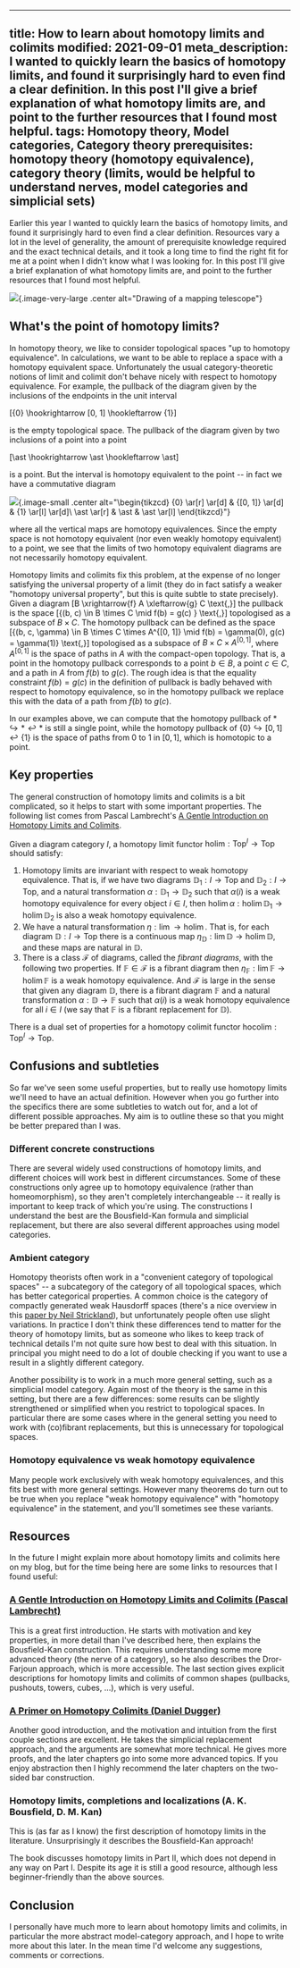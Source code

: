 ----
title: How to learn about homotopy limits and colimits
modified: 2021-09-01
meta_description: I wanted to quickly learn the basics of homotopy limits, and found it surprisingly hard to even find a clear definition. In this post I'll give a brief explanation of what homotopy limits are, and point to the further resources that I found most helpful.
tags: Homotopy theory, Model categories, Category theory
prerequisites: homotopy theory (homotopy equivalence), category theory (limits, would be helpful to understand nerves, model categories and simplicial sets)
----

Earlier this year I wanted to quickly learn the basics of homotopy limits, and found it surprisingly hard to even find a clear definition. Resources vary a lot in the level of generality, the amount of prerequisite knowledge required and the exact technical details, and it took a long time to find the right fit for me at a point when I didn't know what I was looking for. In this post I'll give a brief explanation of what homotopy limits are, and point to the further resources that I found most helpful.

![](/images/homotopy-colimit.png){.image-very-large .center alt="Drawing of a mapping telescope"}

## What's the point of homotopy limits?

In homotopy theory, we like to consider topological spaces "up to homotopy equivalence". In calculations, we want to be able to replace a space with a homotopy equivalent space. Unfortunately the usual category-theoretic notions of limit and colimit don't behave nicely with respect to homotopy equivalence. For example, the pullback of the diagram given by the inclusions of the endpoints in the unit interval

\[\{0\} \hookrightarrow [0, 1] \hookleftarrow \{1\}\]

is the empty topological space. The pullback of the diagram given by two inclusions of a point into a point

\[\ast \hookrightarrow \ast \hookleftarrow \ast\]

is a point. But the interval is homotopy equivalent to the point -- in fact we have a commutative diagram

![](/images/pullback-homotopy-inv-fail.svg){.image-small .center alt="\begin{tikzcd} \{0\} \ar[r] \ar[d] & {[0, 1]} \ar[d] & \{1\} \ar[l] \ar[d]\\ \ast \ar[r] & \ast & \ast \ar[l] \end{tikzcd}"}

where all the vertical maps are homotopy equivalences. Since the empty space is not homotopy equivalent (nor even weakly homotopy equivalent) to a point, we see that the limits of two homotopy equivalent diagrams are not necessarily homotopy equivalent.

<!--more-->

Homotopy limits and colimits fix this problem, at the expense of no longer satisfying the universal property of a limit (they do in fact satisfy a weaker "homotopy universal property", but this is quite subtle to state precisely). Given a diagram
\[B \xrightarrow{f} A \xleftarrow{g} C \text{,}\]
the pullback is the space
\[\{(b, c) \in B \times C \mid f(b) = g(c) \} \text{,}\]
topologised as a subspace of $B \times C$. The homotopy pullback can be defined as the space
\[\{(b, c, \gamma) \in B \times C \times A^{[0, 1]} \mid f(b) = \gamma(0), g(c) = \gamma(1)\} \text{,}\]
topologised as a subspace of $B \times C \times A^{[0, 1]}$, where $A^{[0, 1]}$ is the space of paths in $A$ with the compact-open topology. That is, a point in the homotopy pullback corresponds to a point $b \in B$, a point $c \in C$, and a path in $A$ from $f(b)$ to $g(c)$. The rough idea is that the equality constraint $f(b) = g(c)$ in the definition of pullback is badly behaved with respect to homotopy equivalence, so in the homotopy pullback we replace this with the data of a path from $f(b)$ to $g(c)$.

In our examples above, we can compute that the homotopy pullback of $\ast \hookrightarrow \ast \hookleftarrow \ast$ is still a single point, while the homotopy pullback of $\{0\} \hookrightarrow [0, 1] \hookleftarrow \{1\}$ is the space of paths from $0$ to $1$ in $[0, 1]$, which is homotopic to a point.


## Key properties

The general construction of homotopy limits and colimits is a bit complicated, so it helps to start with some important properties. The following list comes from Pascal Lambrecht's [A Gentle Introduction on Homotopy Limits and Colimits](https://web.archive.org/web/20211021115751/https://mysite.science.uottawa.ca/pjacqmin/PrimerHolimHocolim-19sept2013.pdf).

Given a diagram category $I$, a homotopy limit functor $\text{holim} : \text{Top}^I \to \text{Top}$ should satisfy:

1. Homotopy limits are invariant with respect to weak homotopy equivalence. That is, if we have two diagrams $\mathbb{D}_1 : I \to \text{Top}$ and $\mathbb{D}_2 : I \to \text{Top}$, and a natural transformation $\alpha : \mathbb{D}_1 \to \mathbb{D}_2$ such that $\alpha(i)$ is a weak homotopy equivalence for every object $i \in I$, then $\text{holim}\, \alpha : \text{holim}\, \mathbb{D}_1 \to \text{holim}\, \mathbb{D}_2$ is also a weak homotopy equivalence.
2. We have a natural transformation $\eta : \text{lim}\, \to \text{holim}\,$. That is, for each diagram $\mathbb{D} : I \to \text{Top}$ there is a continuous map $\eta_{\mathbb{D}} : \text{lim}\, \mathbb{D} \to \text{holim}\, \mathbb{D}$, and these maps are natural in $\mathbb{D}$.
3. There is a class $\mathcal{F}$ of diagrams, called the _fibrant diagrams_, with the following two properties. If $\mathbb{F} \in \mathcal{F}$ is a fibrant diagram then $\eta_{\mathbb{F}} : \text{lim}\, \mathbb{F} \to \text{holim}\, \mathbb{F}$ is a weak homotopy equivalence. And $\mathcal{F}$ is large in the sense that given any diagram $\mathbb{D}$, there is a fibrant diagram $\mathbb{F}$ and a natural transformation $\alpha : \mathbb{D} \to \mathbb{F}$ such that $\alpha(i)$ is a weak homotopy equivalence for all $i \in I$ (we say that $\mathbb{F}$ is a fibrant replacement for $\mathbb{D}$).

There is a dual set of properties for a homotopy colimit functor $\text{hocolim} : \text{Top}^I \to \text{Top}$.

## Confusions and subtleties

So far we've seen some useful properties, but to really use homotopy limits we'll need to have an actual definition. However when you go further into the specifics there are some subtleties to watch out for, and a lot of different possible approaches. My aim is to outline these so that you might be better prepared than I was.


### Different concrete constructions

There are several widely used constructions of homotopy limits, and different choices will work best in different circumstances. Some of these constructions only agree up to homotopy equivalence (rather than homeomorphism), so they aren't completely interchangeable -- it really is important to keep track of which you're using. The constructions I understand the best are the Bousfield-Kan formula and simplicial replacement, but there are also several different approaches using model categories.

### Ambient category

Homotopy theorists often work in a "convenient category of topological spaces" -- a subcategory of the category of all topological spaces, which has better categorical properties. A common choice is the category of compactly generated weak Hausdorff spaces (there's a nice overview in this [paper by Neil Strickland](https://neil-strickland.staff.shef.ac.uk/courses/homotopy/cgwh.pdf)), but unfortunately people often use slight variations. In practice I don't think these differences tend to matter for the theory of homotopy limits, but as someone who likes to keep track of technical details I'm not quite sure how best to deal with this situation. In principal you might need to do a lot of double checking if you want to use a result in a slightly different category.

Another possibility is to work in a much more general setting, such as a simplicial model category. Again most of the theory is the same in this setting, but there are a few differences: some results can be slightly strengthened or simplified when you restrict to topological spaces. In particular there are some cases where in the general setting you need to work with (co)fibrant replacements, but this is unnecessary for topological spaces.

### Homotopy equivalence vs weak homotopy equivalence

Many people work exclusively with weak homotopy equivalences, and this fits best with more general settings. However many theorems do turn out to be true when you replace "weak homotopy equivalence" with "homotopy equivalence" in the statement, and you'll sometimes see these variants.

## Resources

In the future I might explain more about homotopy limits and colimits here on my blog, but for the time being here are some links to resources that I found useful:

### [A Gentle Introduction on Homotopy Limits and Colimits (Pascal Lambrecht)](https://mysite.science.uottawa.ca/pjacqmin/PrimerHolimHocolim-19sept2013.pdf)

This is a great first introduction. He starts with motivation and key properties, in more detail than I've described here, then explains the Bousfield-Kan construction. This requires understanding some more advanced theory (the nerve of a category), so he also describes the Dror-Farjoun approach, which is more accessible. The last section gives explicit descriptions for homotopy limits and colimits of common shapes (pullbacks, pushouts, towers, cubes, ...), which is very useful.

### [A Primer on Homotopy Colimits (Daniel Dugger)](https://pages.uoregon.edu/ddugger/hocolim.pdf)

Another good introduction, and the motivation and intuition from the first couple sections are excellent. He takes the simplicial replacement approach, and the arguments are somewhat more technical. He gives more proofs, and the later chapters go into some more advanced topics. If you enjoy abstraction then I highly recommend the later chapters on the two-sided bar construction.

### Homotopy limits, completions and localizations (A. K. Bousfield, D. M. Kan)

This is (as far as I know) the first description of homotopy limits in the literature. Unsurprisingly it describes the Bousfield-Kan approach!

The book discusses homotopy limits in Part II, which does not depend in any way on Part I. Despite its age it is still a good resource, although less beginner-friendly than the above sources.

## Conclusion

I personally have much more to learn about homotopy limits and colimits, in particular the more abstract model-category approach, and I hope to write more about this later. In the mean time I'd welcome any suggestions, comments or corrections.

